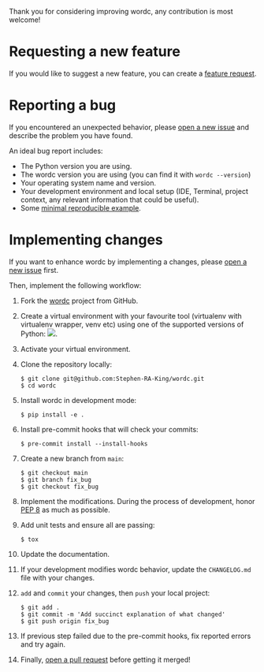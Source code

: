 Thank you for considering improving wordc, any contribution is most welcome!

# Requesting a new feature

If you would like to suggest a new feature, you can create a [feature request](https://github.com/Stephen-RA-King/wordc/issues/new?&template=feature_request.md).

# Reporting a bug

If you encountered an unexpected behavior, please [open a new issue](https://github.com/Stephen-RA-King/wordc/issues/new)
and describe the problem you have found.

An ideal bug report includes:

-   The Python version you are using.
-   The wordc version you are using (you can find it with `wordc --version`)
-   Your operating system name and version.
-   Your development environment and local setup (IDE, Terminal, project context, any relevant information that could be useful).
-   Some [minimal reproducible example](https://stackoverflow.com/help/mcve).

# Implementing changes

If you want to enhance wordc by implementing a changes, please [open a new issue](https://github.com/Stephen-RA-King/wordc/issues/new) first.

Then, implement the following workflow:

1.  Fork the [wordc](https://github.com/Stephen-RA-King/wordc) project from GitHub.

2.  Create a virtual environment with your favourite tool (virtualenv with virtualenv wrapper, venv etc)
    using one of the supported versions of Python: ![](https://img.shields.io/pypi/pyversions/wordc).

3.  Activate your virtual environment.

4.  Clone the repository locally:

        $ git clone git@github.com:Stephen-RA-King/wordc.git
        $ cd wordc

5.  Install wordc in development mode:

        $ pip install -e .

6.  Install pre-commit hooks that will check your commits:

        $ pre-commit install --install-hooks

7.  Create a new branch from `main`:

        $ git checkout main
        $ git branch fix_bug
        $ git checkout fix_bug

8.  Implement the modifications. During the process of development, honor [PEP 8](https://www.python.org/dev/peps/pep-0008/) as much as possible.

9.  Add unit tests and ensure all are passing:

        $ tox

10. Update the documentation.

11. If your development modifies wordc behavior, update the `CHANGELOG.md` file with your changes.

12. `add` and `commit` your changes, then `push` your local project:

        $ git add .
        $ git commit -m 'Add succinct explanation of what changed'
        $ git push origin fix_bug

13. If previous step failed due to the pre-commit hooks, fix reported errors and try again.

14. Finally, [open a pull request](Stephen-RA-King/wordc/compare) before getting it merged!
